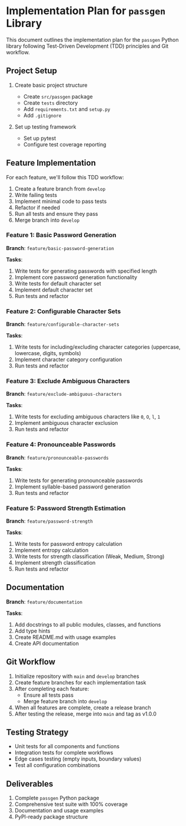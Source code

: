 # Implementation Plan for `passgen` Library

This document outlines the implementation plan for the `passgen` Python library following Test-Driven Development (TDD) principles and Git workflow.

## Project Setup

1. Create basic project structure
   - Create `src/passgen` package
   - Create `tests` directory
   - Add `requirements.txt` and `setup.py`
   - Add `.gitignore`

2. Set up testing framework
   - Set up pytest
   - Configure test coverage reporting

## Feature Implementation

For each feature, we'll follow this TDD workflow:
1. Create a feature branch from `develop`
2. Write failing tests
3. Implement minimal code to pass tests
4. Refactor if needed
5. Run all tests and ensure they pass
6. Merge branch into `develop`

### Feature 1: Basic Password Generation

**Branch**: `feature/basic-password-generation`

**Tasks**:
1. Write tests for generating passwords with specified length
2. Implement core password generation functionality
3. Write tests for default character set
4. Implement default character set
5. Run tests and refactor

### Feature 2: Configurable Character Sets

**Branch**: `feature/configurable-character-sets`

**Tasks**:
1. Write tests for including/excluding character categories (uppercase, lowercase, digits, symbols)
2. Implement character category configuration
3. Run tests and refactor

### Feature 3: Exclude Ambiguous Characters

**Branch**: `feature/exclude-ambiguous-characters`

**Tasks**:
1. Write tests for excluding ambiguous characters like `0`, `O`, `l`, `1`
2. Implement ambiguous character exclusion
3. Run tests and refactor

### Feature 4: Pronounceable Passwords

**Branch**: `feature/pronounceable-passwords`

**Tasks**:
1. Write tests for generating pronounceable passwords
2. Implement syllable-based password generation
3. Run tests and refactor

### Feature 5: Password Strength Estimation

**Branch**: `feature/password-strength`

**Tasks**:
1. Write tests for password entropy calculation
2. Implement entropy calculation
3. Write tests for strength classification (Weak, Medium, Strong)
4. Implement strength classification
5. Run tests and refactor

## Documentation

**Branch**: `feature/documentation`

**Tasks**:
1. Add docstrings to all public modules, classes, and functions
2. Add type hints
3. Create README.md with usage examples
4. Create API documentation

## Git Workflow

1. Initialize repository with `main` and `develop` branches
2. Create feature branches for each implementation task
3. After completing each feature:
   - Ensure all tests pass
   - Merge feature branch into `develop`
4. When all features are complete, create a release branch
5. After testing the release, merge into `main` and tag as v1.0.0

## Testing Strategy

- Unit tests for all components and functions
- Integration tests for complete workflows
- Edge cases testing (empty inputs, boundary values)
- Test all configuration combinations

## Deliverables

1. Complete `passgen` Python package
2. Comprehensive test suite with 100% coverage
3. Documentation and usage examples
4. PyPI-ready package structure 